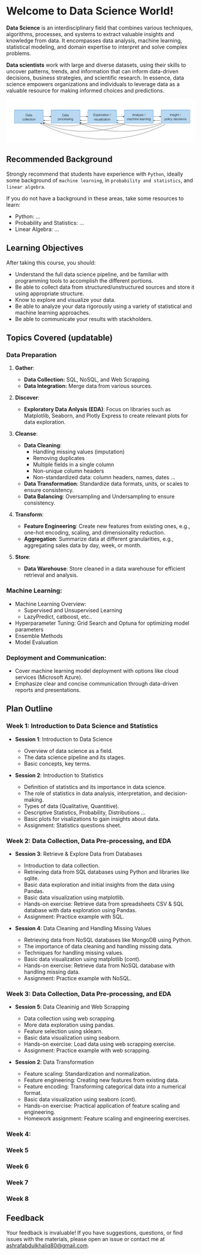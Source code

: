 # Welcome to Data Science World!

**Data Science** is an interdisciplinary field that combines various techniques, algorithms, processes, and systems to extract valuable insights and knowledge from data. It encompasses data analysis, machine learning, statistical modeling, and domain expertise to interpret and solve complex problems. 

**Data scientists** work with large and diverse datasets, using their skills to uncover patterns, trends, and information that can inform data-driven decisions, business strategies, and scientific research. In essence, data science empowers organizations and individuals to leverage data as a valuable resource for making informed choices and predictions.

![Data Science Pipeline](images/data-science-pipeline.png)

##  Recommended Background

Strongly recommend that students have experience with `Python`, ideally some background of `machine learning`, in `probability and statistics`, and `linear algebra`.

If you do not have a background in these areas, take some resources to learn:
- Python: ...
- Probability and Statistics: ...
- Linear Algebra: ...

## Learning Objectives

After taking this course, you should:
- Understand the full data science pipeline, and be familiar with programming tools to accomplish the different portions.
- Be able to collect data from structured/unstructured sources and store it using appropriate structure.
- Know to explore and visualize your data.
- Be able to analyze your data rigorously using a variety of statistical and machine learning approaches.
- Be able to communicate your results with stackholders.

## Topics Covered (updatable)

### Data Preparation
1. **Gather**:
    - **Data Collection:** SQL, NoSQL, and Web Scrapping.
    - **Data Integration:** Merge data from various sources.

2. **Discover**:
    - **Exploratory Data Anlysis (EDA)**: Focus on libraries such as Matplotlib, Seaborn, and Plotly Express to create relevant plots for data exploration.

3. **Cleanse**:
    - **Data Cleaning**:
      - Handling missing values (imputation)
      - Removing duplicates
      - Multiple fields in a single column
      - Non-unique column headers
      - Non-standardized data: column headers, names, dates ...
    - **Data Transformation**: Standardize data formats, units, or scales to ensure consistency.
    - **Data Balancing**: Oversampling and Undersampling to ensure consistency.

4. **Transform**:
    - **Feature Engineering**: Create new features from existing ones, e.g., one-hot encoding, scaling, and dimensionality reduction.
    - **Aggregation**: Summarize data at different granularities, e.g., aggregating sales data by day, week, or month.

5. **Store**:
    - **Data Warehouse**: Store cleaned in a data warehouse for efficient retrieval and analysis.

### Machine Learning:
  - Machine Learning Overview:
    - Supervised and Unsupervised Learning
    - LazyPredict, catboost, etc..
  - Hyperparameter Tuning: Grid Search and Optuna for optimizing model parameters
  - Ensemble Methods
  - Model Evaluation

### Deployment and Communication:
  - Cover machine learning model deployment with options like cloud services (Microsoft Azure).
  - Emphasize clear and concise communication through data-driven reports and presentations.

## Plan Outline

### Week 1: Introduction to Data Science and Statistics
- **Session 1**: Introduction to Data Science
  - Overview of data science as a field.
  - The data science pipeline and its stages.
  - Basic concepts, key terms.

- **Session 2**: Introduction to Statistics
  - Definition of statistics and its importance in data science.
  - The role of statistics in data analysis, interpretation, and decision-making.
  - Types of data (Qualitative, Quantitive).
  - Descriptive Statistics, Probability, Distributions ...
  - Basic plots for visalizations to gain insights about data.
  - Assignment: Statistics questions sheet.

### Week 2: Data Collection, Data Pre-processing, and EDA
- **Session 3**: Retrieve & Explore Data from Databases
  - Introduction to data collection.
  - Retrieving data from SQL databases using Python and libraries like sqlite.
  - Basic data exploration and initial insights from the data using Pandas.
  - Basic data visualization using matplotlib.
  - Hands-on exercise: Retrieve data from spreadsheets CSV & SQL database with data exploration using Pandas.
  - Assignment: Practice example with SQL.

- **Session 4**: Data Cleaning and Handling Missing Values
  - Retrieving data from NoSQL databases like MongoDB using Python.
  - The importance of data cleaning and handling missing data.
  - Techniques for handling missing values.
  - Basic data visualization using matplotlib (cont).
  - Hands-on exercise: Retrieve data from NoSQL database with handling missing data.
  - Assignment: Practice example with NoSQL.

### Week 3: Data Collection, Data Pre-processing, and EDA
- **Session 5**: Data Cleaninig and Web Scrapping
  - Data collection using web scrapping.
  - More data exploration using pandas.
  - Feature selection using sklearn.
  - Basic data visualization using seaborn.
  - Hands-on exercise: Load data using web scrapping exercise.
  - Assignment: Practice example with web scrapping.

- **Session 2**: Data Transformation
  - Feature scaling: Standardization and normalization.
  - Feature engineering: Creating new features from existing data.
  - Feature encoding: Transforming categorical data into a numerical format.
  - Basic data visualization using seaborn (cont).
  - Hands-on exercise: Practical application of feature scaling and engineering.
  - Homework assignment: Feature scaling and engineering exercises.

### Week 4: 

### Week 5

### Week 6

### Week 7

### Week 8

## Feedback

Your feedback is invaluable! If you have suggestions, questions, or find issues with the materials, please open an issue or contact me at ashrafabdulkhaliq80@gmail.com.
